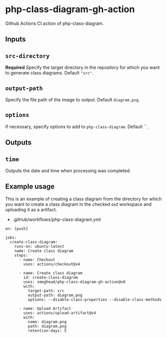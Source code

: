 # php-class-diagram-gh-action

Github Actions CI action of php-class-diagram.

## Inputs

## `src-directory`

**Required** Specify the target directory in the repository for which you want to generate class diagrams. Default `"src"`.

## `output-path`

Specify the file path of the image to output. Default `diagram.png`.

## `options`

If necessary, specify options to add to `php-class-diagram`. Default ``.

## Outputs

## `time`

Outputs the date and time when processing was completed.

## Example usage

This is an example of creating a class diagram from the directory for which you want to create a class diagram in the checked out workspace and uploading it as a artifact.

 * .github/workflows/php-class-diagram.yml

```
on: [push]

jobs:
  create-class-diagram:
    runs-on: ubuntu-latest
    name: Create class diagram
    steps:
      - name: Checkout
        uses: actions/checkout@v4

      - name: Create class diagram
        id: create-class-diagram
        uses: smeghead/php-class-diagram-gh-action@v0
        with:
          target-path: src
          output-path: diagram.png
          options: --disable-class-properties --disable-class-methods

      - name: Upload Artifact
        uses: actions/upload-artifact@v4
        with:
          name: diagram.png
          path: diagram.png
          retention-days: 5
```

